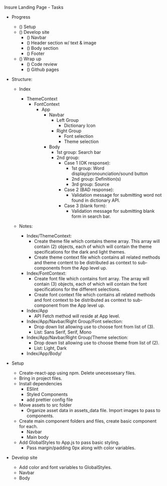 Insure Landing Page - Tasks

- Progress

  - () Setup
  - () Develop site
    - () Navbar
    - () Header section w/ text & image
    - () Body section
    - () Footer
  - () Wrap up
    - () Code review
    - () Github pages

- Structure:

  - Index

    - ThemeContext
      - FontContext
        - App
          - Navbar
            - Left Group
              - Dictionary Icon
            - Right Group
              - Font selection
              - Theme selection
          - Body
            - 1st group: Search bar
            - 2nd group:
              - Case 1 (OK response):
                - 1st group: Word display/pronounciation/sound button
                - 2nd group: Definition(s)
                - 3rd group: Source
              - Case 2 (BAD response):
                - Validation message for submitting word not found in dictionary API.
              - Case 3 (blank form):
                - Validation message for submitting blank form in search bar.

  - Notes:

    - Index/ThemeContext:
      - Create theme file which contains theme array. This array will contain (2) objects, each of which will contain the theme specifications for the dark and light themes.
      - Create theme context file which contains all related methods and theme content to be distributed as context to sub-components from the App level up.
    - Index/FontContext:
      - Create font file which contains font array. The array will contain (3) objects, each of which will contain the font specifications for the different selections.
      - Create font context file which contains all related methods and font context to be distributed as context to sub-component from the App level up.
    - Index/App
      - API Fetch method will reside at App level.
    - Index/App/Navbar/Right Group/Font selection:
      - Drop down list allowing use to choose font from list of (3).
      - List: Sans Serif, Serif, Mono
    - Index/App/Navbar/Right Group/Theme selection:
      - Drop down list allowing use to choose theme from list of (2).
      - List: Light, Dark
    - Index/App/Body/

- Setup

  - Create-react-app using npm. Delete unecessesary files.
  - Bring in project files.
  - Install dependencies
    - ESlint
    - Styled Components
    - add prettier config file
  - Move assets to src folder
    - Organize asset data in assets_data file. Import images to pass to components.
  - Create main component folders and files, create basic component for each.
    - Navbar
    - Main body
  - Add GlobalStyles to App.js to pass basic styling.
    - Pass margin/padding 0px along with color variables.

- Develop site
  - Add color and font variables to GlobalStyles.
  - Navbar
  - Body
